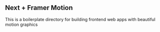 ## Next + Framer Motion
This is a boilerplate directory for building frontend web apps with beautiful motion graphics